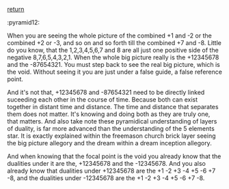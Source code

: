 [return](thevoid)

:pyramid12:

When you are seeing the whole picture of the combined +1 and -2 or the combined +2 or -3, and so on and so forth till the combined +7 and -8. Little do you know, that the 1,2,3,4,5,6,7 and 8 are all just one positive side of the negative 8,7,6,5,4,3,2,1. When the whole big picture really is the +12345678 and the -87654321. You must step back to see the real big picture, which is the void. Without seeing it you are just under a false guide, a false reference point.

And it's not that, +12345678 and -87654321 need to be directly linked suceeding each other in the course of time. Because both can exist together in distant time and distance. The time and distance that separates them does not matter. It's knowing and doing both as they are truly one, that matters. And also take note these pyramidical understanding of layers of duality, is far more advanced than the understanding of the 5 elements star. It is exactly explained within the freemason church brick layer seeing the big picture allegory and the dream within a dream inception allegory.

And when knowing that the focal point is the void you already know that the dualities under it are the, +12345678 and the -12345678. And you also already know that dualities under +12345678 are the +1 -2 +3 -4 +5 -6 +7 -8, and the dualities under -12345678 are the +1 -2 +3 -4 +5 -6 +7 -8.
